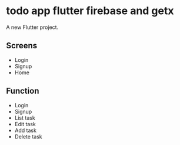 # todo app flutter firebase and getx

A new Flutter project.
## Screens
- Login
- Signup
- Home

## Function
- Login
- Signup
- List task
- Edit task
- Add task
- Delete task
 

